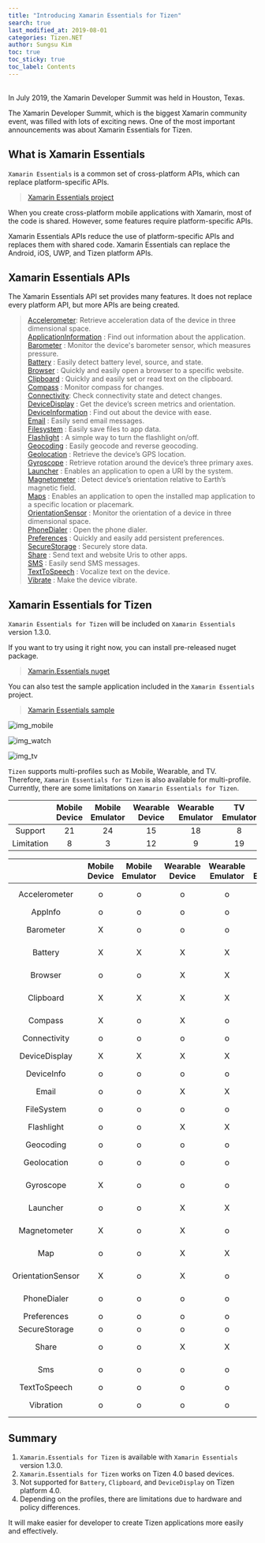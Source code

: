 ```yaml
---
title: "Introducing Xamarin Essentials for Tizen"
search: true
last_modified_at: 2019-08-01
categories: Tizen.NET
author: Sungsu Kim
toc: true
toc_sticky: true
toc_label: Contents
---
```


<br/>
In July 2019, the Xamarin Developer Summit was held in Houston, Texas.

The Xamarin Developer Summit, which is the biggest Xamarin community event, was filled with lots of exciting news. One of the most important announcements was about Xamarin Essentials for Tizen.

## What is Xamarin Essentials

`Xamarin Essentials` is a common set of cross-platform APIs, which can replace platform-specific APIs.

> [Xamarin Essentials project][link_github]

When you create cross-platform mobile applications with Xamarin, most of the code is shared. However, some features require platform-specific APIs.

Xamarin Essentials APIs reduce the use of platform-specific APIs and replaces them with shared code. Xamarin Essentials can replace the Android, iOS, UWP, and Tizen platform APIs.

## Xamarin Essentials APIs

The Xamarin Essentials API set provides many features. It does not replace every platform API, but more APIs are being created.

> [Accelerometer][link_accelerometer]: Retrieve acceleration data of the device in three dimensional space. <br/>
> [ApplicationInformation][link_appinfo] : Find out information about the application. <br/>
> [Barometer][link_barometer] : Monitor the device's barometer sensor, which measures pressure. <br/>
> [Battery][link_battery] : Easily detect battery level, source, and state. <br/>
> [Browser][link_browser] : Quickly and easily open a browser to a specific website. <br/>
> [Clipboard][link_clipboard] : Quickly and easily set or read text on the clipboard. <br/>
> [Compass][link_compass] : Monitor compass for changes. <br/>
> [Connectivity][link_connectivity]: Check connectivity state and detect changes. <br/>
> [DeviceDisplay][link_devicedisplay] : Get the device’s screen metrics and orientation. <br/>
> [DeviceInformation][link_deviceinfo] : Find out about the device with ease. <br/>
> [Email][link_email] : Easily send email messages. <br/>
> [Filesystem][link_filesystem] : Easily save files to app data. <br/>
> [Flashlight][link_flashlight] : A simple way to turn the flashlight on/off. <br/>
> [Geocoding][link_geocoding] : Easily geocode and reverse geocoding. <br/>
> [Geolocation][link_geolocation] : Retrieve the device’s GPS location. <br/>
> [Gyroscope][link_gyroscope] : Retrieve rotation around the device’s three primary axes. <br/>
> [Launcher][link_launcher] : Enables an application to open a URI by the system. <br/>
> [Magnetometer][link_magnetometer] : Detect device’s orientation relative to Earth’s magnetic field. <br/>
> [Maps][link_maps] : Enables an application to open the installed map application to a specific location or placemark. <br/>
> [OrientationSensor][link_orientationsensor] : Monitor the orientation of a device in three dimensional space. <br/>
> [PhoneDialer][link_dialer] : Open the phone dialer. <br/>
> [Preferences][link_preferences] : Quickly and easily add persistent preferences. <br/>
> [SecureStorage][link_securestorage] : Securely store data. <br/>
> [Share][link_share] : Send text and website Uris to other apps. <br/>
> [SMS][link_sms] : Easily send SMS messages. <br/>
> [TextToSpeech][link_texttospeech] : Vocalize text on the device. <br/>
> [Vibrate][link_vibrate] : Make the device vibrate. <br/>

## Xamarin Essentials for Tizen

`Xamarin Essentials for Tizen` will be included on `Xamarin Essentials` version 1.3.0.<br/>

If you want to try using it right now, you can install pre-released nuget package.<br/>

> [Xamarin.Essentials nuget][link_nuget]

You can also test the sample application included in the `Xamarin Essentials` project.<br/>

> [Xamarin Essentials sample][link_sample]

![img_mobile]

![img_watch]

![img_tv]

`Tizen` supports multi-profiles such as Mobile, Wearable, and TV.<br/>
Therefore, `Xamarin Essentials for Tizen` is also available for multi-profile.<br/>
Currently, there are some limitations on `Xamarin Essentials for Tizen`. <br/>

| |Mobile Device|Mobile Emulator|Wearable Device|Wearable Emulator|TV Emulator|
|:-----------------:|:-----------------:|:-----------------:|:-----------------:|:-----------------:|:-----------------:|
| Support   |21|24|15|18|8|
| Limitation|8|3|12|9|19|

| |Mobile Device|Mobile Emulator|Wearable Device|Wearable Emulator|TV Emulator|Limitation|
|:-----------------:|:-----------------:|:-----------------:|:-----------------:|:-----------------:|:-----------------:|:-----------------:|
| Accelerometer|o|o|o|o|X|HW limitation|
| AppInfo|o|o|o|o|o| |
| Barometer|X|o|o|o|X|HW limitation|
| Battery|X|X|X|X|X|Platform limitation|
| Browser|o|o|X|X|X|Policy limitation|
| Clipboard|X|X|X|X|X|Platform limitation|
| Compass|X|o|X|o|X|HW limitation|
| Connectivity|o|o|o|o|o| |
| DeviceDisplay|X|X|X|X|X|Platform limitation|
| DeviceInfo|o|o|o|o|o| |
| Email|o|o|X|X|X|HW limitation|
| FileSystem|o|o|o|o|o| |
| Flashlight|o|o|X|X|X|HW limitation|
| Geocoding|o|o|o|o|o| |
| Geolocation|o|o|o|o|X|HW limitation|
| Gyroscope|X|o|o|o|X|HW limitation|
| Launcher|o|o|X|X|X|Policy limitation|
| Magnetometer|X|o|X|o|X|HW limitation|
| Map|o|o|X|X|X|Policy limitation|
| OrientationSensor|X|o|X|o|X|HW limitation|
| PhoneDialer|o|o|o|o|X|HW limitation|
| Preferences|o|o|o|o|o| |
| SecureStorage|o|o|o|o|o| |
| Share|o|o|X|X|X|Policy limitation|
| Sms|o|o|o|o|X|HW limitation|
| TextToSpeech|o|o|o|o|o| |
| Vibration|o|o|o|o|X|HW limitation|

## Summary

1. `Xamarin.Essentials for Tizen` is available with `Xamarin Essentials` version 1.3.0.
2. `Xamarin.Essentials for Tizen` works on Tizen 4.0 based devices.
3. Not supported for `Battery`, `Clipboard`, and `DeviceDisplay` on Tizen platform 4.0.
4. Depending on the profiles, there are limitations due to hardware and policy differences.

It will make easier for developer to create Tizen applications more easily and effectively.<br/>

[link_accelerometer]: https://docs.microsoft.com/en-us/xamarin/essentials/accelerometer
[link_appinfo]: https://docs.microsoft.com/en-us/xamarin/essentials/app-information
[link_barometer]: https://docs.microsoft.com/en-us/xamarin/essentials/barometer
[link_battery]: https://docs.microsoft.com/en-us/xamarin/essentials/battery
[link_browser]: https://docs.microsoft.com/en-us/xamarin/essentials/open-browser
[link_clipboard]: https://docs.microsoft.com/en-us/xamarin/essentials/clipboard
[link_compass]: https://docs.microsoft.com/en-us/xamarin/essentials/compass
[link_connectivity]: https://docs.microsoft.com/en-us/xamarin/essentials/connectivity
[link_devicedisplay]: https://docs.microsoft.com/en-us/xamarin/essentials/device-display
[link_deviceinfo]: https://docs.microsoft.com/en-us/xamarin/essentials/device-information
[link_email]: https://docs.microsoft.com/en-us/xamarin/essentials/email
[link_filesystem]: https://docs.microsoft.com/en-us/xamarin/essentials/file-system-helpers
[link_flashlight]: https://docs.microsoft.com/en-us/xamarin/essentials/flashlight
[link_geocoding]: https://docs.microsoft.com/en-us/xamarin/essentials/geocoding
[link_geolocation]: https://docs.microsoft.com/en-us/xamarin/essentials/geolocation
[link_gyroscope]: https://docs.microsoft.com/en-us/xamarin/essentials/gyroscope
[link_launcher]: https://docs.microsoft.com/en-us/xamarin/essentials/launcher
[link_magnetometer]: https://docs.microsoft.com/en-us/xamarin/essentials/magnetometer
[link_maps]: https://docs.microsoft.com/en-us/xamarin/essentials/maps
[link_orientationsensor]: https://docs.microsoft.com/en-us/xamarin/essentials/orientation-sensor
[link_dialer]: https://docs.microsoft.com/en-us/xamarin/essentials/phone-dialer
[link_preferences]: https://docs.microsoft.com/en-us/xamarin/essentials/preferences
[link_securestorage]: https://docs.microsoft.com/en-us/xamarin/essentials/secure-storage
[link_share]: https://docs.microsoft.com/en-us/xamarin/essentials/share
[link_sms]: https://docs.microsoft.com/en-us/xamarin/essentials/sms
[link_texttospeech]: https://docs.microsoft.com/en-us/xamarin/essentials/text-to-speech
[link_vibrate]: https://docs.microsoft.com/en-us/xamarin/essentials/vibrate
[link_github]: https://github.com/xamarin/Essentials
[link_nuget]: https://www.nuget.org/packages/Xamarin.Essentials/1.3.0-pre
[link_sample]: https://github.com/xamarin/Essentials/tree/dev/1.3.0/Samples
[img_mobile]: {{site.url}}{{site.baseurl}}/assets/images/posts/essentials/mobile.gif
[img_watch]: {{site.url}}{{site.baseurl}}/assets/images/posts/essentials/watch.gif
[img_tv]: {{site.url}}{{site.baseurl}}/assets/images/posts/essentials/tv.gif


